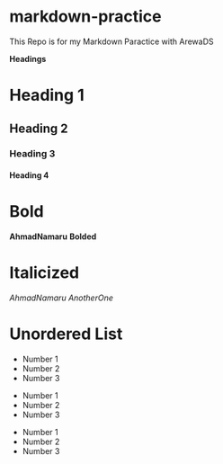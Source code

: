 # markdown-practice
This Repo is for my Markdown Paractice with ArewaDS

**Headings**
# Heading 1
## Heading 2
### Heading 3
#### Heading 4

# Bold

**AhmadNamaru**
__Bolded__

# Italicized

*AhmadNamaru*
_AnotherOne_

# Unordered List
- Number 1
- Number 2
- Number 3

* Number 1
* Number 2
* Number 3

+ Number 1
+ Number 2
+ Number 3
